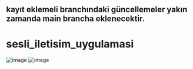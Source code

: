 ## kayıt eklemeli branchındaki güncellemeler yakın zamanda main brancha eklenecektir.

# sesli_iletisim_uygulamasi
![image](https://github.com/Lopards/sesli_iletisim_uygulamasi/assets/101428835/d6f4551d-dd03-41e1-9359-85daeae1d202)
![image](https://github.com/Lopards/sesli_iletisim_uygulamasi/assets/101428835/18cfdf21-c1e3-4a77-be6a-d9f8102e913c)



